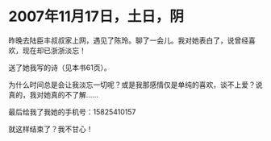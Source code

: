 # 2007年11月17日，土日，阴

昨晚去陆臣丰叔叔家上网，遇见了陈玲。聊了一会儿。我对她表白了，说曾经喜欢，现在却已浙浙淡忘！

送了她我写的诗（见本书61页）。

为什么时间总是会让我淡忘一切呢？或是我那感情仅是单纯的喜欢，谈不上爱？说真的，我对她真的不了解……

最后给我了我她的手机号：15825410157

就这样结束了？我不甘心！
